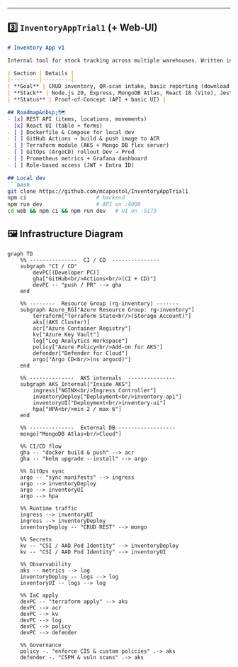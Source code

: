 
---

## 3️⃣ `InventoryAppTrial1` (+ Web‑UI)

```markdown
# Inventory App v1

Internal tool for stock tracking across multiple warehouses. Written in Node & Express, plus a lightweight React Admin UI. This repo will evolve into a fully containerised micro‑service deployed on **AKS**.

| Section | Details |
|---------|---------|
| **Goal** | CRUD inventory, QR‑scan intake, basic reporting (download to Excel/PDF). |
| **Stack** | Node.js 20, Express, MongoDB Atlas, React 18 (Vite), Jest, Docker, Helm. |
| **Status** | Proof‑of‑Concept (API + basic UI) |

## Roadmap&nbsp;🗺
- [x] REST API (items, locations, movements)
- [x] React UI (table + forms)
- [ ] Dockerfile & Compose for local dev
- [ ] GitHub Actions → build & push image to ACR
- [ ] Terraform module (AKS + Mongo DB flex server)
- [ ] GitOps (ArgoCD) rollout Dev → Prod
- [ ] Prometheus metrics + Grafana dashboard
- [ ] Role‑based access (JWT + Entra ID)

## Local dev
```bash
git clone https://github.com/mcapostol/InventoryAppTrial1
npm ci                      # backend
npm run dev                 # API on :4000
cd web && npm ci && npm run dev   # UI on :5173
```


## 🖼 Infrastructure Diagram

```mermaid
graph TD
    %% ---------------  CI / CD  ---------------
    subgraph "CI / CD"
        devPC[(Developer PC)]
        gha["GitHub<br/>Actions<br/>(CI + CD)"]
        devPC -- "push / PR" --> gha
    end

    %% --------  Resource Group (rg‑inventory) -------
    subgraph Azure_RG["Azure Resource Group: rg‑inventory"]
        terraform["Terraform State<br/>(Storage Account)"]
        aks[(AKS Cluster)]
        acr["Azure Container Registry"]
        kv["Azure Key Vault"]
        log["Log Analytics Workspace"]
        policy["Azure Policy<br/>Add‑on for AKS"]
        defender["Defender for Cloud"]
        argo["Argo CD<br/>(ns argocd)"]
    end

    %% --------------  AKS internals  ---------------
    subgraph AKS_Internal["Inside AKS"]
        ingress["NGINX<br/>Ingress Controller"]
        inventoryDeploy["Deployment<br/>inventory-api"]
        inventoryUI["Deployment<br/>inventory-ui"]
        hpa["HPA<br/>min 2 / max 6"]
    end

    %% --------------  External DB ------------------
    mongo["MongoDB Atlas<br/>Cloud"]

    %% CI/CD flow
    gha -- "docker build & push" --> acr
    gha -- "helm upgrade --install" --> argo

    %% GitOps sync
    argo -- "sync manifests" --> ingress
    argo --> inventoryDeploy
    argo --> inventoryUI
    argo --> hpa

    %% Runtime traffic
    ingress --> inventoryUI
    ingress --> inventoryDeploy
    inventoryDeploy -- "CRUD REST" --> mongo

    %% Secrets
    kv -- "CSI / AAD Pod Identity" --> inventoryDeploy
    kv -- "CSI / AAD Pod Identity" --> inventoryUI

    %% Observability
    aks -- metrics --> log
    inventoryDeploy -- logs --> log
    inventoryUI -- logs --> log

    %% IaC apply
    devPC -- "terraform apply" --> aks
    devPC --> acr
    devPC --> kv
    devPC --> log
    devPC --> policy
    devPC --> defender

    %% Governance
    policy -. "enforce CIS & custom policies" .-> aks
    defender -. "CSPM & vuln scans" .-> aks
```
<!--‑‑‑‑ End copy ‑‑‑‑-->
